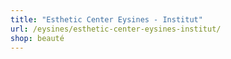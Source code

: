 ```yaml
---
title: "Esthetic Center Eysines - Institut"
url: /eysines/esthetic-center-eysines-institut/
shop: beauté
---
```

